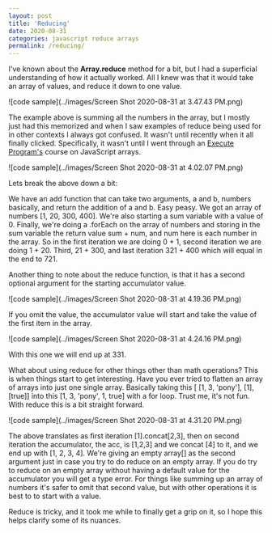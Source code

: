```yaml
---
layout: post
title: 'Reducing'
date: 2020-08-31
categories: javascript reduce arrays 
permalink: /reducing/
---
```


I've known about the **Array.reduce** method for a bit, but I had a superficial understanding of how it actually worked. All I knew was that it would take an array of values, and reduce it down to one value.

![code sample](../images/Screen Shot 2020-08-31 at 3.47.43 PM.png)

The example above is summing all the numbers in the array, but I mostly just had this memorized and when I saw examples of reduce being used for in other contexts I always got confused. It wasn't until recently when it all finally clicked. Specifically, it wasn't until I went through an [Execute Program's](https://www.executeprogram.com/courses/javascript-array) course on JavaScript arrays. 

![code sample](../images/Screen Shot 2020-08-31 at 4.02.07 PM.png)

Lets break the above down a bit:

We have an add function that can take two arguments, a and b, numbers basically, and return the addition of a and b. Easy peasy. We got an array of numbers [1, 20, 300, 400]. We're also starting a sum variable with a value of 0. Finally, we're doing a .forEach on the array of numbers and storing in the sum variable the return value sum + num, and num here is each number in the array. So in the first iteration we are doing 0 + 1, second iteration we are doing 1 + 20. Third, 21 + 300, and last iteration 321 + 400 which will equal in the end to 721.

Another thing to note about the reduce function, is that it has a second optional argument for the starting accumulator value. 

![code sample](../images/Screen Shot 2020-08-31 at 4.19.36 PM.png)

If you omit the value, the accumulator value will start and take the value of the first item in the array.

![code sample](../images/Screen Shot 2020-08-31 at 4.24.16 PM.png)

With this one we will end up at 331.

What about using reduce for other things other than math operations? This is when things start to get interesting. Have you ever tried to flatten an array of arrays into just one single array. Basically taking this [ [1, 3, 'pony'], [1], [true]] into this [1, 3, 'pony', 1, true] with a for loop. Trust me, it's not fun. With reduce this is a bit straight forward.

![code sample](../images/Screen Shot 2020-08-31 at 4.31.20 PM.png)

The above translates as first iteration [1].concat[2,3], then on second iteration the accumulator, the acc, is [1,2,3] and we concat [4] to it, and we end up with [1, 2, 3, 4]. We're giving an empty array[] as the second argument just in case you try to do reduce on an empty array. If you do try to reduce on an empty array without having a default value for the accumulator you will get a type error. For things like summing up an array of numbers it's safer to omit that second value, but with other operations it is best to to start with a value. 

Reduce is tricky, and it took me while to finally get a grip on it, so I hope this helps clarify some of its nuances. 